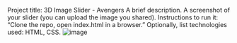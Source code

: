 Project title: 3D Image Slider - Avengers
A brief description.
A screenshot of your slider (you can upload the image you shared).
Instructions to run it: “Clone the repo, open index.html in a browser.”
Optionally, list technologies used: HTML, CSS.
![image](https://github.com/user-attachments/assets/a5cd3a79-a480-40ed-a070-126360bfeea2)
